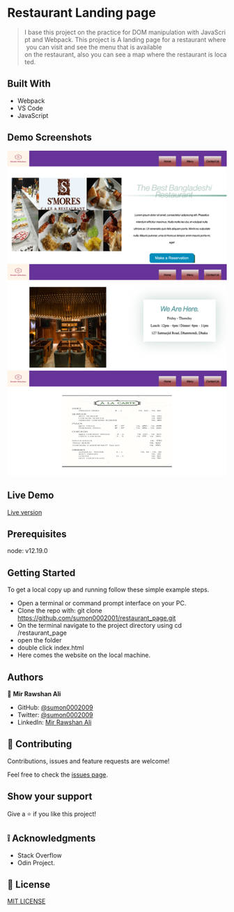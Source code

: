 # Restaurant Landing page

> I base this project on the practice for DOM manipulation with JavaScript and Webpack. This project is A landing page for a restaurant where you can visit and see the menu that is available on the restaurant, also you can see a map where the restaurant is located.

## Built With

- Webpack
- VS Code
- JavaScript

## Demo Screenshots

![screenshot](screen_1.png)
![screenshot](screen_2.png)
![screenshot](screen_3.png)

## Live Demo

[Live version](https://rawcdn.githack.com/sumon0002001/restaurant_page/b772b49a89aa6dc1c0827caccec014b7ed07d1b7/dist/index.html)

## Prerequisites

node: v12.19.0

## Getting Started
To get a local copy up and running follow these simple example steps.

- Open a terminal or command prompt interface on your PC.
- Clone the repo with: git clone https://github.com/sumon0002001/restaurant_page.git
- On the terminal navigate to the project directory using cd /restaurant_page
- open the folder
- double click index.html
- Here comes the website on the local machine.


## Authors

👤 **Mir Rawshan Ali**

- GitHub: [@sumon0002009](https://github.com/sumon0002001)
- Twitter: [@sumon0002009](https://twitter.com/Sumon0002009)
- LinkedIn: [Mir Rawshan Ali](https://www.linkedin.com/in/mir-rawshan-ali-27b6a5198/)




## 🤝 Contributing

Contributions, issues and feature requests are welcome!

Feel free to check the [issues page](https://github.com/sumon0002001/restaurant_page/issues).

## Show your support

Give a ⭐️ if you like this project!

## :grey_exclamation: Acknowledgments

- Stack Overflow
- Odin Project.

## 📝 License

[MIT LICENSE](LICENSE)
